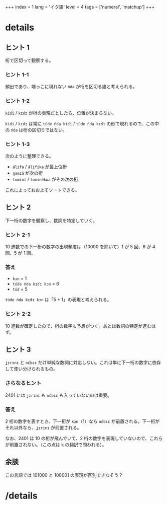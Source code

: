 +++
index = 1
lang = 'イク語'
level = 4
tags = ['numeral', 'matchup']
+++

# details

## ヒント 1

桁で区切って観察する。

### ヒント 1-1

頻出であり、端っこに現れない `ńda` が桁を区切る語と考えられる。

### ヒント 1-2

`kiɗi` / `kɪɗɪ` が桁の表現だとしたら、位置が決まらない。

`kiɗi` / `kɪɗɪ` は常に `túde ńda kiɗi` / `túde ńda kɪɗɪ` の形で現れるので、この中の `ńda` は桁の区切りではない。

### ヒント 1-3

次のように整理できる。

* `álifa` / `álifika` が最上位桁
* `ŋamɪá` が次の桁
* `tomíní` / `tomínékwa` がその次の桁

これによっておおよそソートできる。

## ヒント 2

下一桁の数字を観察し、数詞を特定していく。

### ヒント 2-1

10 進数での下一桁の数字の出現頻度は（10000 を除いて）1 が 5 回、6 が 4 回、5 が 1 回。

### 答え

* `kɔn` = 1
* `túde ńda kɪɗɪ kɔn` = 6
* `túd` = 5

`túde ńda kɪɗɪ kɔn` は「5 + 1」の表現と考えられる。

### ヒント 2-2

10 進数が確定したので、桁の数字も予想がつく。あとは数詞の特定が進むはず。

## ヒント 3

`ʝɪrɪnɪ` と `nɛ́bɛɛ` だけ単純な数詞に対応しない。これは単に下一桁の数字に依存して使い分けられるもの。

### さらなるヒント

2401 には `ʝɪrɪnɪ` も `nɛ́bɛɛ` も入っていないのは重要。

### 答え

2 桁の数字を表すとき、下一桁が `kɔn`（1）なら `nɛ́bɛɛ` が前置される。下一桁がそれ以外なら、`ʝɪrɪnɪ` が前置される。

なお、2401 は 10 の桁が飛んでいて、2 桁の数字を表現していないので、これらが前置されない。（この点は k の翻訳で問われる）。

## 余談

この言語では 101000 と 100001 の表現が区別できなそう？

# /details
